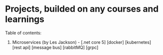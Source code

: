 # Projects, builded on any courses and learnings

Table of contents:

1. Microservices (by Les Jackson) - [.net core 5] [docker] [kubernetes] [rest api] [message bus] [rabbitMQ] [grpc]
